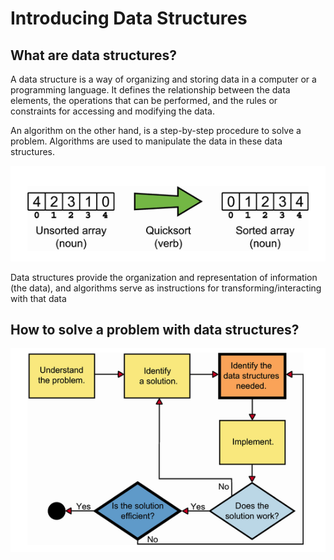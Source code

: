 # Introducing Data Structures

## What are data structures?

A data structure is a way of organizing and storing data in a computer or a programming language. It defines the relationship between the data elements, the operations that can be performed, and the rules or constraints for accessing and modifying the data.

An algorithm on the other hand, is a step-by-step procedure to solve a problem. Algorithms are used to manipulate the data in these data structures.

![alt text](image.png)

Data structures provide the organization and representation of information (the data), and algorithms serve as instructions for transforming/interacting with that data

## How to solve a problem with data structures?

![alt text](image-1.png)
